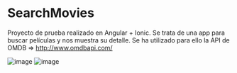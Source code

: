 # SearchMovies
Proyecto de prueba realizado en Angular + Ionic. 
Se trata de una app para buscar películas y nos muestra su detalle. 
Se ha utilizado para ello la API de OMDB => http://www.omdbapi.com/

![image](https://user-images.githubusercontent.com/63009578/143090970-32974b80-59f5-4c6e-aa93-76ca9e9f2a79.png)
![image](https://user-images.githubusercontent.com/63009578/143091102-4873b85c-4999-4e87-aab1-84a733ab7924.png)
